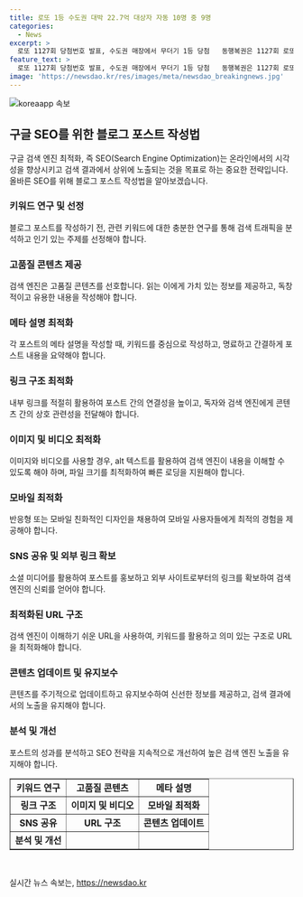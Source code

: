 ```yaml
---
title: 로또 1등 수도권 대박 22.7억 대상자 자동 10명 중 9명
categories:
  - News
excerpt: >
  로또 1127회 당첨번호 발표, 수도권 매장에서 무더기 1등 당첨   동행복권은 1127회 로또복권 추첨결과를 발표했다. 1등 당첨번호는 ‘10, 15, 24, 30, 31, 37’로 12명이 22억6789만원을 받게 되었는데, 이 가운데 9명이 수도권에서 당첨된 것으로 나타났다. 또한, 2등과 3등도 많은 인원들이 당첨되었으며, 당첨금 수령 기한과 해당 매장 정보 등에 대한 안내도 이어졌다. 기획재정부 복권위원회는 로또 시스템 조작 가능성을 점검한 결과, 당첨번호 조작이 사실상 불가능하다는 결론을 밝혀 이에 대한 상세 내용이 논의되고 있다. (150자)
feature_text: >
  로또 1127회 당첨번호 발표, 수도권 매장에서 무더기 1등 당첨   동행복권은 1127회 로또복권 추첨결과를 발표했다. 1등 당첨번호는 ‘10, 15, 24, 30, 31, 37’로 12명이 22억6789만원을 받게 되었는데, 이 가운데 9명이 수도권에서 당첨된 것으로 나타났다. 또한, 2등과 3등도 많은 인원들이 당첨되었으며, 당첨금 수령 기한과 해당 매장 정보 등에 대한 안내도 이어졌다. 기획재정부 복권위원회는 로또 시스템 조작 가능성을 점검한 결과, 당첨번호 조작이 사실상 불가능하다는 결론을 밝혀 이에 대한 상세 내용이 논의되고 있다. (150자)
image: 'https://newsdao.kr/res/images/meta/newsdao_breakingnews.jpg'
---
```


<p><img src="https://newsdao.kr/res/images/meta/newsdao_breakingnews.jpg" alt="koreaapp 속보" /></p>

<h2 data-ke-size="size26">구글 SEO를 위한 블로그 포스트 작성법</h2>

<p data-ke-size="size16">구글 검색 엔진 최적화, 즉 SEO(Search Engine Optimization)는 온라인에서의 시각성을 향상시키고 검색 결과에서 상위에 노출되는 것을 목표로 하는 중요한 전략입니다. 올바른 SEO를 위해 블로그 포스트 작성법을 알아보겠습니다.</p>

<h3>키워드 연구 및 선정</h3>

<p data-ke-size="size16">블로그 포스트를 작성하기 전, 관련 키워드에 대한 충분한 연구를 통해 검색 트래픽을 분석하고 인기 있는 주제를 선정해야 합니다.</p>

<h3>고품질 콘텐츠 제공</h3>

<p data-ke-size="size16">검색 엔진은 고품질 콘텐츠를 선호합니다. 읽는 이에게 가치 있는 정보를 제공하고, 독창적이고 유용한 내용을 작성해야 합니다.</p>

<h3>메타 설명 최적화</h3>

<p data-ke-size="size16">각 포스트의 메타 설명을 작성할 때, 키워드를 중심으로 작성하고, 명료하고 간결하게 포스트 내용을 요약해야 합니다.</p>

<h3>링크 구조 최적화</h3>

<p data-ke-size="size16">내부 링크를 적절히 활용하여 포스트 간의 연결성을 높이고, 독자와 검색 엔진에게 콘텐츠 간의 상호 관련성을 전달해야 합니다.</p>

<h3>이미지 및 비디오 최적화</h3>

<p data-ke-size="size16">이미지와 비디오를 사용할 경우, alt 텍스트를 활용하여 검색 엔진이 내용을 이해할 수 있도록 해야 하며, 파일 크기를 최적화하여 빠른 로딩을 지원해야 합니다.</p>

<h3>모바일 최적화</h3>

<p data-ke-size="size16">반응형 또는 모바일 친화적인 디자인을 채용하여 모바일 사용자들에게 최적의 경험을 제공해야 합니다.</p>

<h3>SNS 공유 및 외부 링크 확보</h3>

<p data-ke-size="size16">소셜 미디어를 활용하여 포스트를 홍보하고 외부 사이트로부터의 링크를 확보하여 검색 엔진의 신뢰를 얻어야 합니다.</p>

<h3>최적화된 URL 구조</h3>

<p data-ke-size="size16">검색 엔진이 이해하기 쉬운 URL을 사용하여, 키워드를 활용하고 의미 있는 구조로 URL을 최적화해야 합니다.</p>

<h3>콘텐츠 업데이트 및 유지보수</h3>

<p data-ke-size="size16">콘텐츠를 주기적으로 업데이트하고 유지보수하여 신선한 정보를 제공하고, 검색 결과에서의 노출을 유지해야 합니다.</p>

<h3>분석 및 개선</h3>

<p data-ke-size="size16">포스트의 성과를 분석하고 SEO 전략을 지속적으로 개선하여 높은 검색 엔진 노출을 유지해야 합니다.</p>

<table style="width: 100%;" border="1">
<tbody>
<tr>
<td style="text-align: center; height: 17px;"><b>키워드 연구</b></td>
<td style="text-align: center; height: 17px;"><b>고품질 콘텐츠</b></td>
<td style="text-align: center; height: 17px;"><b>메타 설명</b></td>
</tr>
<tr>
<td style="text-align: center; height: 17px;"><b>링크 구조</b></td>
<td style="text-align: center; height: 17px;"><b>이미지 및 비디오</b></td>
<td style="text-align: center; height: 17px;"><b>모바일 최적화</b></td>
</tr>
<tr>
<td style="text-align: center; height: 17px;"><b>SNS 공유</b></td>
<td style="text-align: center; height: 17px;"><b>URL 구조</b></td>
<td style="text-align: center; height: 17px;"><b>콘텐츠 업데이트</b></td>
</tr>
<tr>
<td style="text-align: center; height: 17px;"><b>분석 및 개선</b></td>
<td style="text-align: center; height: 17px;">&nbsp;</td>
<td style="text-align: center; height: 17px;">&nbsp;</td>
</tr>
</tbody>
</table>

<p data-ke-size="size16">&nbsp;</p>
실시간 뉴스 속보는, <a href="https://newsdao.kr" rel="dofollow">https://newsdao.kr</a>


